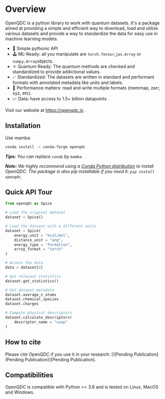 # Overview

OpenQDC is a python library to work with quantum datasets. It's a package aimed at providing a simple and efficient way to download, load and utilize various datasets and provide a way to standardize the data for easy use in machine learning models.

- 🐍 Simple pythonic API
- 🕹️  ML-Ready: all you manipulate are `torch.Tensor`,`jax.Array` or `numpy.Array`objects.
- ⚛️ Quantum Ready: The quantum methods are checked and standardized to provide addictional values.
- ✅ Standardized: The datasets are written in standard and performant formats with annotated metadata like units and labels.
- 🧠 Performance matters: read and write multiple formats (memmap, zarr, xyz, etc).
- 📈 Data: have access to 1.5+ billion datapoints

Visit our website at https://openqdc.io .

## Installation

Use mamba:

```bash
conda install -c conda-forge openqdc
```

_**Tips:** You can replace `conda` by `mamba`._

_**Note:** We highly recommend using a [Conda Python distribution](https://github.com/conda-forge/miniforge) to install OpenQDC. The package is also pip installable if you need it: `pip install openqdc`._

## Quick API Tour

```python
from openqdc as Spice

# Load the original dataset
dataset = Spice()

# Load the dataset with a different units
dataset = Spice(
    energy_unit = "kcal/mol",
    distance_unit = "ang",
    energy_type = "formation",
    array_format = "torch"
)

# Access the data
data = dataset[0]

# Get relevant statistics
dataset.get_statistics()

# Get dataset metadata
dataset.average_n_atoms
dataset.chemical_species
dataset.charges

# Compute physical descriptors
dataset.calculate_descriptors(
    descriptor_name = "soap"
)
```

## How to cite

Please cite OpenQDC if you use it in your research: [![Pending Publication](Pending Publication)](Pending Publication).

## Compatibilities

OpenQDC is compatible with Python >= 3.8 and is tested on Linux, MacOS and Windows.
